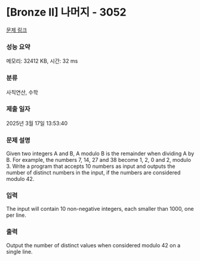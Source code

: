 # [Bronze II] 나머지 - 3052 

[문제 링크](https://www.acmicpc.net/problem/3052) 

### 성능 요약

메모리: 32412 KB, 시간: 32 ms

### 분류

사칙연산, 수학

### 제출 일자

2025년 3월 17일 13:53:40

### 문제 설명

<p>Given two integers A and B, A modulo B is the remainder when dividing A by B. For example, the numbers 7, 14, 27 and 38 become 1, 2, 0 and 2, modulo 3. Write a program that accepts 10 numbers as input and outputs the number of distinct numbers in the input, if the numbers are considered modulo 42.</p>

### 입력 

 <p>The input will contain 10 non-negative integers, each smaller than 1000, one per line. </p>

### 출력 

 <p>Output the number of distinct values when considered modulo 42 on a single line. </p>

